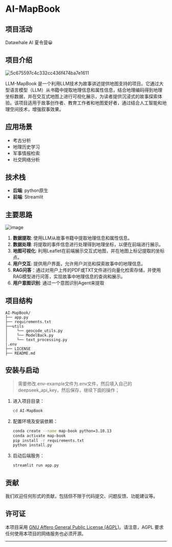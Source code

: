 # AI-MapBook

## 项目活动

Datawhale AI 夏令营😀

## 项目介绍

![5c675597c4c332cc436f474ba7e1611](https://github.com/user-attachments/assets/32aba953-6282-4fe7-853b-24de93a02fa8)

LLM-MapBook 是一个利用LLM技术为故事讲述提供地图支持的项目。它通过大型语言模型（LLM）从书籍中提取地理信息和属性信息，结合地理编码得到地理坐标数据，并在交互式地图上进行可视化展示，为读者提供沉浸式的故事探索体验。该项目适用于故事创作者、教育工作者和地图爱好者，通过结合人工智能和地理空间技术，增强叙事效果。

## 应用场景

- 考古分析
- 地理历史学习
- 军事情报检索
- 社交网络分析

## 技术栈

- **后端**: python原生
- **前端**: Streamlit

## 主要思路

![image](https://github.com/user-attachments/assets/08ef18dc-7cac-4681-9558-d291b184c2c6)


1. **数据提取**: 使用LLM从故事书籍中提取地理信息和属性信息。
2. **数据处理**: 将提取的事件信息进行处理得到地理坐标，以便在前端进行展示。
3. **地图可视化**: 利用Leaflet在前端展示交互式地图，并在地图上标记提取的坐标点。
4. **用户交互**: 提供用户界面，允许用户浏览和探索故事中的地理信息。
5. **RAG问答**：通过对用户上传的PDF或TXT文件进行向量化检索存储，并使用RAG模型进行问答，实现故事中地理信息的查询和展示。
6. **用户意图识别**: 通过一个意图识别Agent来提取
## 项目结构

```
AI-MapBook/
├── app.py
├── requirements.txt
├──utils
│    └── geocode_utils.py
│    └── ModelBack.py
│    └── text_processing.py
|.env
├── LICENSE
├── README.md
```

## 安装与启动

> 需要修改.env-example文件为.env文件，然后填入自己的deepseek_api_key，然后保存，继续下面的操作；
> 
1. 进入项目目录：
   ```sh
   cd AI-MapBook
   ```

2. 配置环境及安装依赖：
   ```sh
   conda create --name map-book python=3.10.13
   conda activate map-book
   pip install -r requirements.txt 
   python install.py
   ```

3. 启动后端服务：
   ```sh
   streamlit run app.py
   ```


## 贡献

我们欢迎任何形式的贡献，包括但不限于代码提交、问题反馈、功能建议等。

## 许可证

本项目采用 [GNU Affero General Public License (AGPL)](LICENSE)。请注意，AGPL 要求任何使用本项目的网络服务也必须开源。

---
